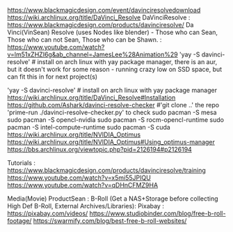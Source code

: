 https://www.blackmagicdesign.com/event/davinciresolvedownload
https://wiki.archlinux.org/title/DaVinci_Resolve
DaVinciResolve : https://www.blackmagicdesign.com/products/davinciresolve/
Da Vinci(VinSean) Resolve (uses Nodes like blender) - Those who can Sean, Those who can not Sean, Those who can be Shawn. : https://www.youtube.com/watch?v=lm51xZHZI6g&ab_channel=JamesLee%28Animation%29
'yay -S davinci-resolve' # install on arch linux with yay package manager, there is an aur, but it doesn't work for some reason - running crazy low on SSD space, but can fit this in for next project(s)

'yay -S davinci-resolve' # install on arch linux with yay package manager
https://wiki.archlinux.org/title/DaVinci_Resolve#Installation
https://github.com/Ashark/davinci-resolve-checker #'git clone ..' the repo 'prime-run ./davinci-resolve-checker.py' to check 
sudo pacman -S mesa 
sudo pacman -S opencl-nvidia 
sudo pacman -S rocm-opencl-runtime
sudo pacman -S intel-compute-runtime 
sudo pacman -S cuda
https://wiki.archlinux.org/title/NVIDIA_Optimus
https://wiki.archlinux.org/title/NVIDIA_Optimus#Using_optimus-manager
https://bbs.archlinux.org/viewtopic.php?pid=2126194#p2126194

Tutorials :
https://www.blackmagicdesign.com/products/davinciresolve/training
https://www.youtube.com/watch?v=x5mi55JPIQU
https://www.youtube.com/watch?v=qDHnCFMZ9HA

Media(Movie) ProductSean : 
B-Roll (Get a NAS+Storage before collecting High Def B-Roll, External Archives/Libraries):
Pixabay : https://pixabay.com/videos/
https://www.studiobinder.com/blog/free-b-roll-footage/
https://swarmify.com/blog/best-free-b-roll-websites/